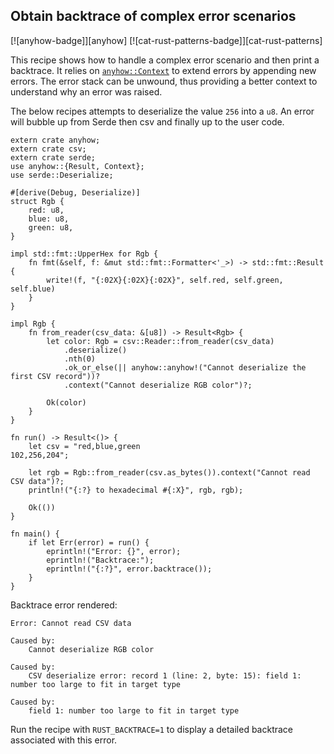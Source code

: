## Obtain backtrace of complex error scenarios

[![anyhow-badge]][anyhow] [![cat-rust-patterns-badge]][cat-rust-patterns]

This recipe shows how to handle a complex error scenario and then
print a backtrace. It relies on [`anyhow::Context`] to extend errors by
appending new errors. The error stack can be unwound, thus providing
a better context to understand why an error was raised.

The below recipes attempts to deserialize the value `256` into a
`u8`. An error will bubble up from Serde then csv and finally up to the
user code.

```rust,edition2018
extern crate anyhow;
extern crate csv;
extern crate serde;
use anyhow::{Result, Context};
use serde::Deserialize;

#[derive(Debug, Deserialize)]
struct Rgb {
    red: u8,
    blue: u8,
    green: u8,
}

impl std::fmt::UpperHex for Rgb {
    fn fmt(&self, f: &mut std::fmt::Formatter<'_>) -> std::fmt::Result {
        write!(f, "{:02X}{:02X}{:02X}", self.red, self.green, self.blue)
    }
}

impl Rgb {
    fn from_reader(csv_data: &[u8]) -> Result<Rgb> {
        let color: Rgb = csv::Reader::from_reader(csv_data)
            .deserialize()
            .nth(0)
            .ok_or_else(|| anyhow::anyhow!("Cannot deserialize the first CSV record"))?
            .context("Cannot deserialize RGB color")?;

        Ok(color)
    }
}

fn run() -> Result<()> {
    let csv = "red,blue,green
102,256,204";

    let rgb = Rgb::from_reader(csv.as_bytes()).context("Cannot read CSV data")?;
    println!("{:?} to hexadecimal #{:X}", rgb, rgb);

    Ok(())
}

fn main() {
    if let Err(error) = run() {
        eprintln!("Error: {}", error);
        eprintln!("Backtrace:");
        eprintln!("{:?}", error.backtrace());
    }
}
```

Backtrace error rendered:

```text
Error: Cannot read CSV data

Caused by:
    Cannot deserialize RGB color

Caused by:
    CSV deserialize error: record 1 (line: 2, byte: 15): field 1: number too large to fit in target type

Caused by:
    field 1: number too large to fit in target type
```

Run the recipe with `RUST_BACKTRACE=1` to display a detailed backtrace associated with this error.

[`anyhow`]: https://docs.rs/anyhow/latest/anyhow/
[`anyhow::Context`]: https://docs.rs/anyhow/latest/anyhow/trait.Context.html
